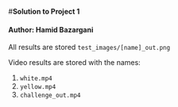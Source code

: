 #**Solution to Project 1**

#### Author: Hamid Bazargani

All results are stored `test_images/[name]_out.png`

Video results are stored with the names:
1. `white.mp4`
2. `yellow.mp4`
3. `challenge_out.mp4`

